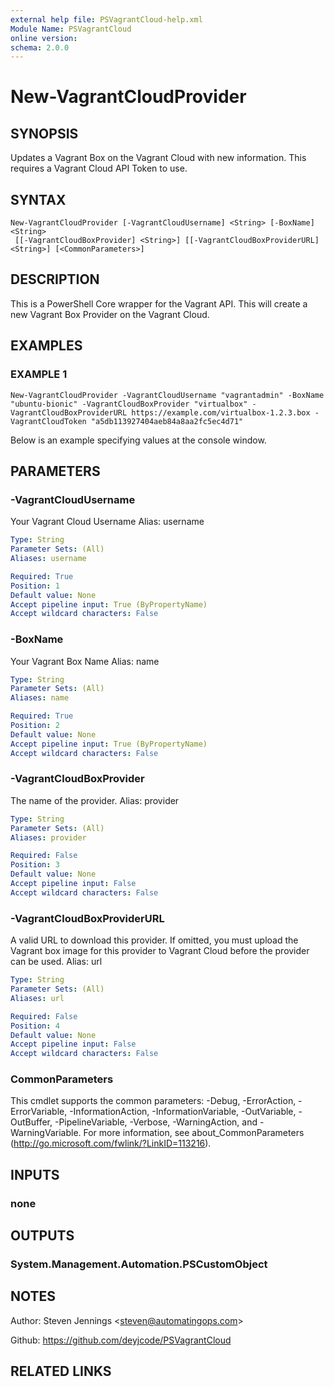```yaml
---
external help file: PSVagrantCloud-help.xml
Module Name: PSVagrantCloud
online version:
schema: 2.0.0
---
```


# New-VagrantCloudProvider

## SYNOPSIS
Updates a Vagrant Box on the Vagrant Cloud with new information.
This requires a Vagrant Cloud API Token to use.

## SYNTAX

```
New-VagrantCloudProvider [-VagrantCloudUsername] <String> [-BoxName] <String>
 [[-VagrantCloudBoxProvider] <String>] [[-VagrantCloudBoxProviderURL] <String>] [<CommonParameters>]
```

## DESCRIPTION
This is a PowerShell Core wrapper for the Vagrant API.
This will create a new Vagrant Box Provider on the Vagrant Cloud.

## EXAMPLES

### EXAMPLE 1
```
New-VagrantCloudProvider -VagrantCloudUsername "vagrantadmin" -BoxName "ubuntu-bionic" -VagrantCloudBoxProvider "virtualbox" -VagrantCloudBoxProviderURL https://example.com/virtualbox-1.2.3.box -VagrantCloudToken "a5db113927404aeb84a8aa2fc5ec4d71"
```

Below is an example specifying values at the console window.

## PARAMETERS

### -VagrantCloudUsername
Your Vagrant Cloud Username
Alias: username

```yaml
Type: String
Parameter Sets: (All)
Aliases: username

Required: True
Position: 1
Default value: None
Accept pipeline input: True (ByPropertyName)
Accept wildcard characters: False
```

### -BoxName
Your Vagrant Box Name
Alias: name

```yaml
Type: String
Parameter Sets: (All)
Aliases: name

Required: True
Position: 2
Default value: None
Accept pipeline input: True (ByPropertyName)
Accept wildcard characters: False
```

### -VagrantCloudBoxProvider
The name of the provider.
Alias: provider

```yaml
Type: String
Parameter Sets: (All)
Aliases: provider

Required: False
Position: 3
Default value: None
Accept pipeline input: False
Accept wildcard characters: False
```

### -VagrantCloudBoxProviderURL
A valid URL to download this provider.
If omitted, you must upload the Vagrant box image for this provider to Vagrant Cloud before the provider can be used.
Alias: url

```yaml
Type: String
Parameter Sets: (All)
Aliases: url

Required: False
Position: 4
Default value: None
Accept pipeline input: False
Accept wildcard characters: False
```

### CommonParameters
This cmdlet supports the common parameters: -Debug, -ErrorAction, -ErrorVariable, -InformationAction, -InformationVariable, -OutVariable, -OutBuffer, -PipelineVariable, -Verbose, -WarningAction, and -WarningVariable.
For more information, see about_CommonParameters (http://go.microsoft.com/fwlink/?LinkID=113216).

## INPUTS

### none
## OUTPUTS

### System.Management.Automation.PSCustomObject
## NOTES
Author: Steven Jennings \<steven@automatingops.com\>

Github: https://github.com/deyjcode/PSVagrantCloud

## RELATED LINKS
